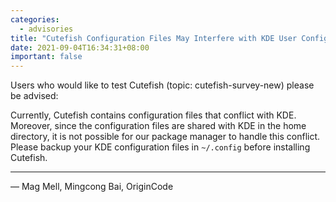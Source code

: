 ```yaml
---
categories:
  - advisories
title: "Cutefish Configuration Files May Interfere with KDE User Configurations"
date: 2021-09-04T16:34:31+08:00
important: false
---
```


Users who would like to test Cutefish (topic: cutefish-survey-new) please be advised:

Currently, Cutefish contains configuration files that conflict with KDE.
Moreover, since the configuration files are shared with KDE in the home directory,
it is not possible for our package manager to handle this conflict.
Please backup your KDE configuration files in `~/.config` before installing Cutefish.

---

— Mag Mell, Mingcong Bai, OriginCode
